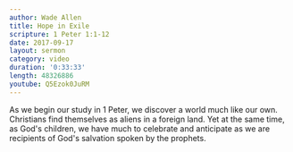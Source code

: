 ```yaml
---
author: Wade Allen
title: Hope in Exile
scripture: 1 Peter 1:1-12
date: 2017-09-17
layout: sermon
category: video
duration: '0:33:33' 
length: 48326886
youtube: Q5Ezok0JuRM
---
```


As we begin our study in 1 Peter, we discover a world much like our own. Christians find themselves as aliens in a foreign land. Yet at the same time, as God's children, we have much to celebrate and anticipate as we are recipients of God's salvation spoken by the prophets.
